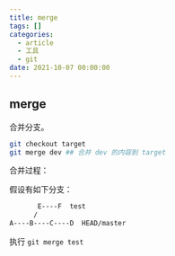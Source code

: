 ```yaml
---
title: merge
tags: []
categories:
  - article
  - 工具
  - git
date: 2021-10-07 00:00:00
---
```


## merge

合并分支。

```bash
git checkout target
git merge dev ## 合并 dev 的内容到 target
```

合并过程：

假设有如下分支：

```bash
       E----F  test
      /
A----B----C----D  HEAD/master
```

执行 `git merge test`
